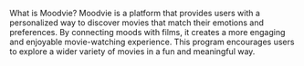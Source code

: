 What is Moodvie? Moodvie is a platform that provides users with a personalized way to discover movies that match their emotions and preferences. 
By connecting moods with films, it creates a more engaging and enjoyable movie-watching experience.
This program encourages users to explore a wider variety of movies in a fun and meaningful way.
